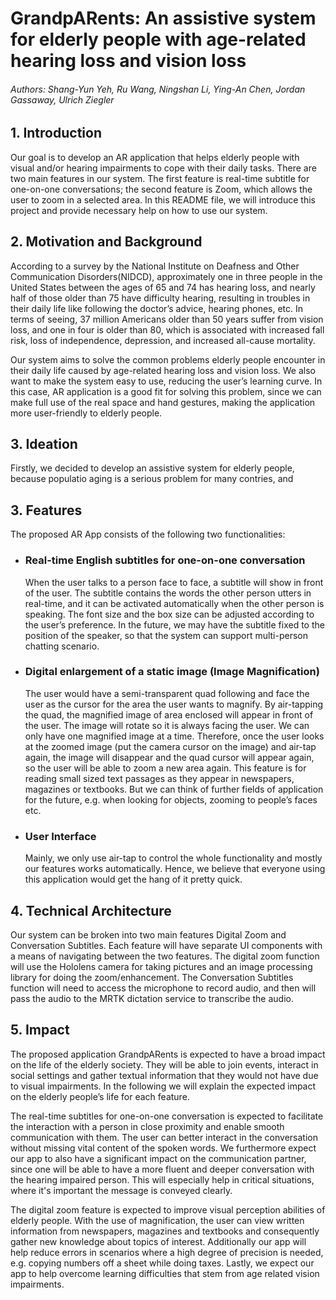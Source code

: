 # GrandpARents: An assistive system for elderly people with age-related hearing loss and vision loss

###### Authors: Shang-Yun Yeh, Ru Wang, Ningshan Li, Ying-An Chen, Jordan Gassaway, Ulrich Ziegler

## 1. Introduction

Our goal is to develop an AR application that helps elderly people with visual and/or hearing impairments to cope with their daily tasks. There are two main features in our system. The first feature is real-time subtitle for one-on-one conversations; the second feature is Zoom, which allows the user to zoom in a selected area. In this README file, we will introduce this project and provide necessary help on how to use our system.

## 2. Motivation and Background
According to a survey by the National Institute on Deafness and Other Communication Disorders(NIDCD), approximately one in three people in the United States between the ages of 65 and 74 has hearing loss, and nearly half of those older than 75 have difficulty hearing, resulting in troubles in their daily life like following the doctor’s advice, hearing phones, etc. In terms of seeing, 37 million Americans older than 50 years suffer from vision loss, and one in four is older than 80, which is associated with increased fall risk, loss of independence, depression, and increased all-cause mortality.

Our system aims to solve the common problems elderly people encounter in their daily life caused by age-related hearing loss and vision loss. We also want to make the system easy to use, reducing the user’s learning curve. In this case, AR application is a good fit for solving this problem, since we can make full use of the real space and hand gestures, making the application more user-friendly to elderly people.

## 3. Ideation
Firstly, we decided to develop an assistive system for elderly people, because populatio aging is a serious problem for many contries, and 


## 3. Features
The proposed AR App consists of the following two functionalities:

* ### Real-time English subtitles for one-on-one conversation

    When the user talks to a person face to face, a subtitle will show in front of the user. The subtitle contains the words the other person utters in real-time, and it can be activated automatically when the other person is speaking. The font size and the box size can be adjusted according to the user’s preference. In the future, we may have the subtitle fixed to the position of the speaker, so that the system can support multi-person chatting scenario.

* ### Digital enlargement of a static image (Image Magnification)
    
    The user would have a semi-transparent quad following and face the user as the cursor for the area the user wants to magnify. By air-tapping the quad, the magnified image of area enclosed will appear in front of the user. The image will rotate so it is always facing the user. We can only have one magnified image at a time. Therefore, once the user looks at the zoomed image (put the camera cursor on the image) and air-tap again, the image will disappear and the quad cursor will appear again, so the user will be able to zoom a new area again. This feature is for reading small sized text passages as they appear in newspapers, magazines or textbooks. But we can think of further fields of application for the future, e.g. when looking for objects, zooming to people’s faces etc.

* ### User Interface
    
    Mainly, we only use air-tap to control the whole functionality and mostly our features works automatically. Hence, we believe that everyone using this application would get the hang of it pretty quick.

## 4. Technical Architecture

Our system can be broken into two main features Digital Zoom and Conversation Subtitles. Each feature will have separate UI components with a means of navigating between the two features. The digital zoom function will use the Hololens camera for taking pictures and an image processing library for doing the zoom/enhancement. The Conversation Subtitles function will need to access the microphone to record audio, and then will pass the audio to the MRTK dictation service to transcribe the audio.

## 5. Impact

The proposed application GrandpARents is expected to have a broad impact on the life of the elderly society. They will be able to join events, interact in social settings and gather textual information that they would not have due to visual impairments. In the following we will explain the expected impact on the elderly people’s life for each feature.

The real-time subtitles for one-on-one conversation is expected to facilitate the interaction with a person in close proximity and enable smooth communication with them. The user can better interact in the conversation without missing vital content of the spoken words. We furthermore expect our app to also have a significant impact on the communication partner, since one will be able to have a more fluent and deeper conversation with the hearing impaired person. This will especially help in critical situations, where it's important the message is conveyed clearly. 

The digital zoom feature is expected to improve visual perception abilities of elderly people. With the use of magnification, the user can view written information from newspapers, magazines and textbooks and consequently gather new knowledge about topics of interest. Additionally our app will help reduce errors in scenarios where a high degree of precision is needed, e.g. copying numbers off a sheet while doing taxes. Lastly, we expect our app to help overcome learning difficulties that stem from age related vision impairments.

